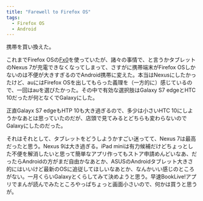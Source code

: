 ```yaml
---
title: "Farewell to Firefox OS"
tags:
  - Firefox OS
  - Android
---
```


携帯を買い換えた。

これまでFirefox OSの[Fx0][]を使っていたが、諸々の事情で、と言うかタブレットのNexus 7が充電できなくなってしまって、さすがに携帯端末がFirefox OSしかないのは不便が大きすぎるのでAndroid携帯に変えた。本当はNexusにしたかったけど、auにはFirefox OSを出してもらった義理を（一方的に）感じているので、一回はauを選びたかった。その中で有効な選択肢はGalaxy S7 edgeとHTC 10だったが何となくでGalaxyにした。

正直Galayx S7 edgeもHTP 10も大き過ぎるので、多少は小さいHTC 10にしようかなあとは思っていたのだが、店頭で見てみるとどちらも変わらないのでGalaxyにしたのだった。

それはそれとして、タブレットをどうしようかすごい迷ってて、Nexus 7は最高だったと思う。Nexus 9は大き過ぎる。iPad miniは有力候補だけどちょっとした不便を解消したいと思って簡単なアプリ作ってもストア申請めんどいなあ、だったらAndroidの方がまだ自由かなあとか、ASUSのAndroidタブレット大きさ的にはいいけど最新のOSに追従してほしいなあとか、なんかいい感じのところがない。一月くらいGalaxyとくらしてみて決めようと思う。早速BookLive!アプリでまんが読んでみたところやっぱちょっと画面小さいので、何かは買うと思うが。

[Fx0]: http://au-fx.kddi.com/
[Galaxy S7 edage]: http://www.au.kddi.com/mobile/product/smartphone/scv33/
[HTC 10]: http://www.au.kddi.com/mobile/product/smartphone/htv32/

